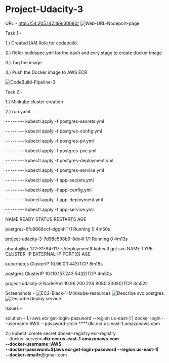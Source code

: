 # Project-Udacity-3
URL - http://54.205.142.199:30080/
![Web-URL-Nodeport-page](https://github.com/user-attachments/assets/a58346b3-b6d2-4abd-a8e8-29676ebfb811)


Task 1 - 


1.) Created IAM Role for codebuild.

2.) Refer buildspec.yml for the each and evry stage to create docker image 

3.) Tag the image 

4.) Push the Docker image to AWS ECR

![CodeBuild-Pipeline-3](https://github.com/user-attachments/assets/ee47c3c2-ada1-4766-a6e3-0eb5001f9cb2)


Task 2 -

1.) Minkube cluster creation


2.) run yaml 

-- --- --- kubectl apply -f postgres-secrets.yml


-- --- --- kubectl apply -f postgres-config.yml


-- --- --- kubectl apply -f postgres-pv.yml


-- --- --- kubectl apply -f postgres-pvc.yml


-- --- --- kubectl apply -f postgres-deployment.yml

-- --- --- kubectl apply -f postgres-service.yml

-- --- --- kubectl apply -f app-secrets.yml

-- --- --- kubectl apply -f app-config.yml

-- --- --- kubectl apply -f app-deployment.yml

-- --- --- kubectl apply -f app-service.yml

NAME                                 READY   STATUS    RESTARTS   AGE

postgres-6fd9668ccf-dgphh            1/1     Running   0          4m50s

project-udacity-3-7d98c598b9-8dx4l   1/1     Running   0          4m13s

ubuntu@ip-172-31-94-117:~/deployment$ kubectl get svc
NAME                TYPE        CLUSTER-IP       EXTERNAL-IP   PORT(S)          AGE

kubernetes          ClusterIP   10.96.0.1        <none>        443/TCP          8m18s

postgres            ClusterIP   10.110.157.243   <none>        5432/TCP         4m50s

project-udacity-3   NodePort    10.96.200.226    <none>        8080:30080/TCP   3m52s

Screenshots - 
![EC2-Black-1-Minikube-resources](https://github.com/user-attachments/assets/fb627072-8d86-45be-9e6d-4d66b2f2ee29)
![Describe svc postgres](https://github.com/user-attachments/assets/991fb4b2-a297-466b-9eff-4c59f89eb51d)
![Describe deploy service](https://github.com/user-attachments/assets/d615bae8-0b8d-4436-84cc-d0e2f6951acf)



Issues -

solution - 
1.)
aws ecr get-login-password --region us-east-1 | docker login --username AWS --password-stdin ****.dkr.ecr.us-east-1.amazonaws.com

2.) 
kubectl create secret docker-registry ecr-registry \
  --docker-server=******.dkr.ecr.us-east-1.amazonaws.com \
  --docker-username=AWS \
  --docker-password=$(aws ecr get-login-password --region us-east-1) \
  --docker-email=******@gmail.com


